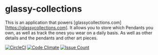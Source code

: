 # glassy-collections

This is an application that powers [glassycollections.com][https://glassycollections.com]. It allows you to store which Pendants you own, as well as track the ones you wear on a daily basis. As well as other details and the pendants and other art pieces.

[![CircleCI](https://circleci.com/gh/coreyja/glassy-collections.svg?style=svg)](https://circleci.com/gh/coreyja/glassy-collections)
[![Code Climate](https://codeclimate.com/github/coreyja/glassy-collections/badges/gpa.svg)](https://codeclimate.com/github/coreyja/glassy-collections)
[![Issue Count](https://codeclimate.com/github/coreyja/glassy-collections/badges/issue_count.svg)](https://codeclimate.com/github/coreyja/glassy-collections/issues)
